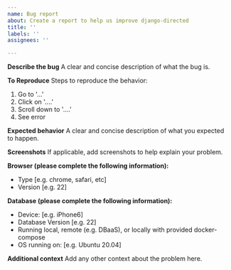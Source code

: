 ```yaml
---
name: Bug report
about: Create a report to help us improve django-directed
title: ''
labels: ''
assignees: ''

---
```


**Describe the bug**
A clear and concise description of what the bug is.

**To Reproduce**
Steps to reproduce the behavior:
1. Go to '...'
2. Click on '....'
3. Scroll down to '....'
4. See error

**Expected behavior**
A clear and concise description of what you expected to happen.

**Screenshots**
If applicable, add screenshots to help explain your problem.

**Browser (please complete the following information):**
 - Type [e.g. chrome, safari, etc]
 - Version [e.g. 22]

**Database (please complete the following information):**
 - Device: [e.g. iPhone6]
 - Database Version [e.g. 22]
 - Running local, remote (e.g. DBaaS), or locally with provided docker-compose
 - OS running on: [e.g. Ubuntu 20.04]

**Additional context**
Add any other context about the problem here.
